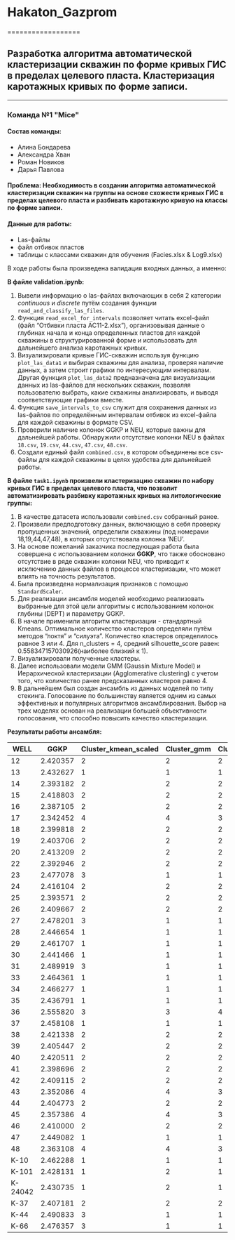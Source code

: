 # Hakaton_Gazprom
==================
## Разработка алгоритма автоматической кластеризации скважин по форме кривых ГИС в пределах целевого пласта. Кластеризация каротажных кривых по форме записи.
------------------
### Команда №1 "Mice"

#### Состав команды: 
* Алина Бондарева
* Александра Хван
* Роман Новиков
* Дарья Павлова

#### Проблема: Необходимость в создании алгоритма автоматической кластеризации скважин на группы на основе схожести кривых ГИС в пределах целевого пласта и разбивать каротажную кривую на классы по форме записи.

#### Данные для работы:
* Las-файлы
* файл отбивок пластов
* таблицы с классами скважин для обучения (Facies.xlsx & Log9.xlsx)

В ходе работы была произведена валидация входных данных, а именно:

**В файле validation.ipynb:**
1)	Вывели информацию о las-файлах включающих в себя 2 категории *continuous* и *discrete* путём создания функции `read_and_classify_las_files`.
2)	Функция `read_excel_for_intervals` позволяет читать excel-файл (файл “Отбивки пласта АС11-2.xlsx”), организовывая данные о глубинах начала и конца определенных пластов для каждой скважины в структурированной форме и использовать для дальнейшего анализа каротажных кривых.
3)	Визуализировали кривые ГИС-скважин используя функцию `plot_las_data1` и выбирая скважины для анализа, проверяя наличие данных, а затем строит графики по интересующим интервалам. Другая функция `plot_las_data2` предназначена для визуализации данных из las-файлов для нескольких скважин, позволяя пользователю выбрать, какие скважины анализировать, и выводя соответствующие графики вместе.
4)	Функция `save_intervals_to_csv` служит для сохранения данных из las-файлов по определённым интервалам отбивок из excel-файла для каждой скважины в формате CSV. 
5)	Проверили наличие колонок GGKP и NEU, которые важны для дальнейшей работы. Обнаружили отсутствие колонки NEU в файлах `18.csv`, `19.csv`, `44.csv`, `47.csv`, `48.csv`.
6)	Создали единый файл `combined.csv`, в котором объединены все csv-файлы для каждой скважины в целях удобства для дальнейшей работы.

**В файле `task1.ipynb` произвели кластеризацию скважин по набору кривых ГИС в пределах целевого пласта, что позволит автоматизировать разбивку каротажных кривых на литологические группы:**
1)	В качестве датасета использовали `combined.csv` собранный ранее.
2)	Произвели предподготовку данных, включающую в себя проверку пропущенных значений, определили скважины (под номерами 18,19,44,47,48), в которых отсутствовала колонка ‘NEU’.
3)	На основе пожеланий заказчика последующая работа была совершена с использованием колонки **GGKP**, что также обосновано отсутствие в ряде скважин колонки NEU, что приводит к исключению данных файлов в процессе кластеризации, что может влиять на точность результатов.
4)	Была произведена нормализация признаков с помощью `StandardScaler`.
5)	Для реализации ансамбля моделей необходимо реализовать выбранные для этой цели алгоритмы с использованием колонок глубины (DEPT) и параметру GGKP. 
6)	В начале применили алгоритм кластеризации - стандартный Kmeans. Оптимальное количество кластеров определяли путём методов “локтя” и “силуэта”. Количество кластеров определилось равное 3 или 4. Для n_clusters = 4, средний silhouette_score равен: 0.558347157030926(наиболее близкий к 1). 
7)	Визуализировали полученные кластеры.
8)	Далее использовали модели GMM (Gaussin Mixture Model) и Иерархической кластеризации (Agglomerative clustering) с учетом того, что количество ранее предсказанных кластеров равно 4.
9)	В дальнейшем был создан ансамбль из данных моделей по типу стекинга. Голосование по большинству является одним из самых эффективных и популярных алгоритмов ансамблирования. Выбор на трех моделях основан на реализации большей объективности голосования, что способно повысить качество кластеризации.

**Результаты работы ансамбля:**

WELL  |GGKP    |Cluster_kmean_scaled  |  Cluster_gmm|Cluster_agg	| Cluster_result
------|--------|----------------------|-------------|---------------|---------------
12	  |2.420357|	      2           |     2       |       2       |	    2
13	  |2.432627|          1	          |     1       |       1       |	    1
14	  |2.393182|          2	          |     2       |	    2       |    	2
15	  |2.418803|       	  2	          |     2       |       2       |		2
16	  |2.387105|	      2           |   	2       |       2       |		2	
17	  |2.342452|          4           |	    4       |	    3       |   	4
18	  |2.399818|          2	          |     2       |       2       |   	2
19	  |2.403706|	      2           |	    2       |       2       |   	2
20	  |2.413209|	      2           |	    2	    |       2       |    	2
22	  |2.392946|	      2           |	    2	    |       2       |		2
23	  |2.477078|          3           |	    1	    |       1	    |       1
24	  |2.416104|	      2	          |     2	    |       2       |		2
25    |2.393571|     	  2	          |     2	    |       2	    |   	2
26	  |2.409667|	      2	          |     2	    |       2	    |       2
27	  |2.478201|	      3	          |     1	    |       1	    |   	1
28	  |2.446654|	      1	          |     1	    |       1	    |    	1
29	  |2.461707|	      1	          |     1	    |       1	    |    	1
30	  |2.441466|	      1	          |     1	    |       1	    |    	1
31	  |2.489919|	      3	          |     1	    |       1	    |    	1
33	  |2.464361|	      1	          |     1	    |       1	    |     	1
34	  |2.466277|	      1	          |     1	    |       1	    |      	1
35	  |2.436791|	      1	          |     1	    |       1	    |      	1
36	  |2.555820|	      3	          |     3	    |       4	    |       3
37	  |2.458108|	      1	          |     1	    |       1       |		1
38	  |2.421338|	      2	          |     2	    |       2	    |       2
39	  |2.405447|	      2	          |     2	    |       2	    |       2
40	  |2.420511|       	  2	          |     2	    |       2	    |   	2
41	  |2.398696|	      2	          |     2	    |       2	    |       2
42	  |2.409115|	      2	          |     2	    |       2	    |       2
43	  |2.352086|	      4           |	    4	    |       3       |   	4
44	  |2.404773|	      2	          |     2	    |       2       |   	2
45	  |2.357386|	      4	          |     4	    |       3       |   	4
46	  |2.410000|	      2	          |     2	    |       2       |    	2
47	  |2.449082|	      1	          |     1	    |       1       |   	1
48	  |2.363108|	      4	          |     4	    |       3       |    	4
K-10  |2.462288|	      1	          |     1       |       1       |		1
K-101 |2.428131|	      1	          |     2	    |       1	    |       1
K-24042|2.430735|	      1	          |     2	    |       1       |		1
K-37  |2.407181|	      2	          |     2	    |       2       |		2
K-44  |2.490833|  	      3           |     1       |       1       |		1
K-66  |2.476357|  	      3	          |     1       |       1       |		1
